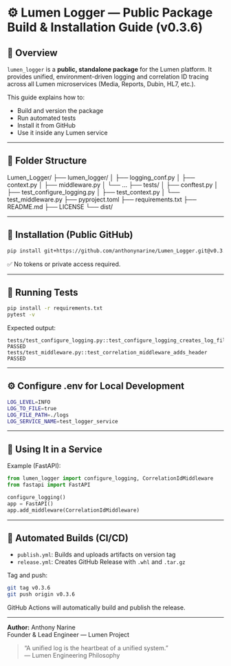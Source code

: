 # ⚙️ Lumen Logger — Public Package Build & Installation Guide (v0.3.6)

## 🧠 Overview

`lumen_logger` is a **public, standalone package** for the Lumen platform.
It provides unified, environment-driven logging and correlation ID tracing
across all Lumen microservices (Media, Reports, Dubin, HL7, etc.).

This guide explains how to:
- Build and version the package
- Run automated tests
- Install it from GitHub
- Use it inside any Lumen service

---

## 🧩 Folder Structure

Lumen_Logger/
├── lumen_logger/
│   ├── logging_conf.py
│   ├── context.py
│   ├── middleware.py
│   └── ...
├── tests/
│   ├── conftest.py
│   ├── test_configure_logging.py
│   ├── test_context.py
│   └── test_middleware.py
├── pyproject.toml
├── requirements.txt
├── README.md
├── LICENSE
└── dist/

---

## 🧱 Installation (Public GitHub)
```bash
pip install git+https://github.com/anthonynarine/Lumen_Logger.git@v0.3.6
```

✅ No tokens or private access required.

---

## 🧪 Running Tests
```bash
pip install -r requirements.txt
pytest -v
```

Expected output:
```
tests/test_configure_logging.py::test_configure_logging_creates_log_file PASSED
tests/test_middleware.py::test_correlation_middleware_adds_header PASSED
```

---

## ⚙️ Configure .env for Local Development
```bash
LOG_LEVEL=INFO
LOG_TO_FILE=true
LOG_FILE_PATH=./logs
LOG_SERVICE_NAME=test_logger_service
```

---

## 🧾 Using It in a Service
Example (FastAPI):
```python
from lumen_logger import configure_logging, CorrelationIdMiddleware
from fastapi import FastAPI

configure_logging()
app = FastAPI()
app.add_middleware(CorrelationIdMiddleware)
```

---

## 🧱 Automated Builds (CI/CD)
- `publish.yml`: Builds and uploads artifacts on version tag  
- `release.yml`: Creates GitHub Release with `.whl` and `.tar.gz`  

Tag and push:
```bash
git tag v0.3.6
git push origin v0.3.6
```

GitHub Actions will automatically build and publish the release.

---

**Author:** Anthony Narine  
Founder & Lead Engineer — Lumen Project  
> “A unified log is the heartbeat of a unified system.”  
> — Lumen Engineering Philosophy
